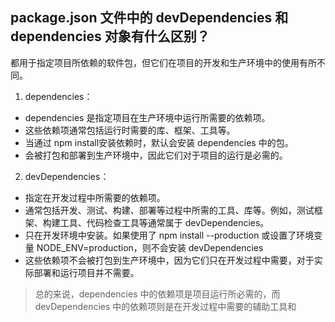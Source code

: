 ## package.json 文件中的 devDependencies 和 dependencies 对象有什么区别？
都用于指定项目所依赖的软件包，但它们在项目的开发和生产环境中的使用有所不同。
1. dependencies：
  - dependencies 是指定项目在生产环境中运行所需要的依赖项。
  - 这些依赖项通常包括运行时需要的库、框架、工具等。
  - 当通过 npm install安装依赖时，默认会安装 dependencies 中的包。
  - 会被打包和部署到生产环境中，因此它们对于项目的运行是必需的。
  
2. devDependencies：
  - 指定在开发过程中所需要的依赖项。
  - 通常包括开发、测试、构建、部署等过程中所需的工具、库等。例如，测试框架、构建工具、代码检查工具等通常属于 devDependencies。
  - 只在开发环境中安装。如果使用了 npm install --production 或设置了环境变量 NODE_ENV=production，则不会安装 devDependencies
  - 这些依赖项不会被打包到生产环境中，因为它们只在开发过程中需要，对于实际部署和运行项目并不需要。
  
> 总的来说，dependencies 中的依赖项是项目运行所必需的，而 devDependencies 中的依赖项则是在开发过程中需要的辅助工具和